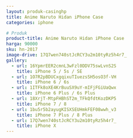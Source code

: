 ```yaml
---
layout: produk-casinghp
title: Anime Naruto Hidan iPhone Case
categories: iphone

# Produk
product-title: Anime Naruto Hidan iPhone Case
harga: 90000
sku: hn-2017
image-drive: 17Q7wen740stJcRCY3u2m10tyRz5h4r7_
gallery:
  - url: 16YpmrEER2cmnL3wFzl0DDV75swLvnS2S
    title: iPhone 5 / 5s / SE
  - url: 1O7R2pBDUCxgqixuTIuezsSH5osO3f-VH
    title: iPhone 6 / 6s
  - url: 1ITFk8oXE4KrBuuSX9uY-mIFjFGiUaQwx
    title: iPhone 6 Plus / 6s Plus
  - url: 18XrjT-MtpFHBhST2m_TFkQfdtKozDKP5
    title: iPhone 7 / 8
  - url: 1bu5r5b2ayugKISXSEUHmkFEF08wwh_v3
    title: iPhone 7 Plus / 8 Plus
  - url: 17Q7wen740stJcRCY3u2m10tyRz5h4r7_
    title: iPhone X
---
```

